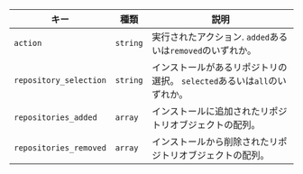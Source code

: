 | キー                     | 種類       | 説明                                           |
| ---------------------- | -------- | -------------------------------------------- |
| `action`               | `string` | 実行されたアクション. `added`あるいは`removed`のいずれか。       |
| `repository_selection` | `string` | インストールがあるリポジトリの選択。 `selected`あるいは`all`のいずれか。 |
| `repositories_added`   | `array`  | インストールに追加されたリポジトリオブジェクトの配列。                  |
| `repositories_removed` | `array`  | インストールから削除されたリポジトリオブジェクトの配列。                 |
